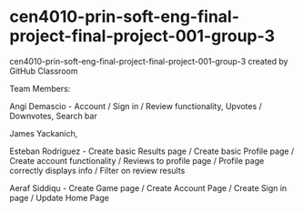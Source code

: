# cen4010-prin-soft-eng-final-project-final-project-001-group-3
cen4010-prin-soft-eng-final-project-final-project-001-group-3 created by GitHub Classroom

Team Members:

Angi Demascio - Account / Sign in / Review functionality, Upvotes / Downvotes, Search bar

James Yackanich,

Esteban Rodriguez - Create basic Results page / Create basic Profile page / Create account functionality / Reviews to profile page / Profile page correctly displays info / Filter on review results

Aeraf Siddiqu - Create Game page / Create Account Page / Create Sign in page / Update Home Page
